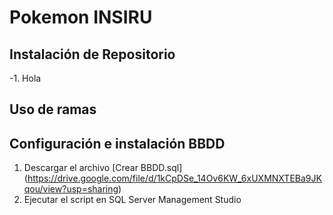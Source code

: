 # Pokemon INSIRU

## Instalación de Repositorio

-1. Hola

## Uso de ramas

## Configuración e instalación BBDD 

1. Descargar el archivo [Crear BBDD.sql] (https://drive.google.com/file/d/1kCpDSe_14Ov6KW_6xUXMNXTEBa9JKqou/view?usp=sharing)
2. Ejecutar el script en SQL Server Management Studio
